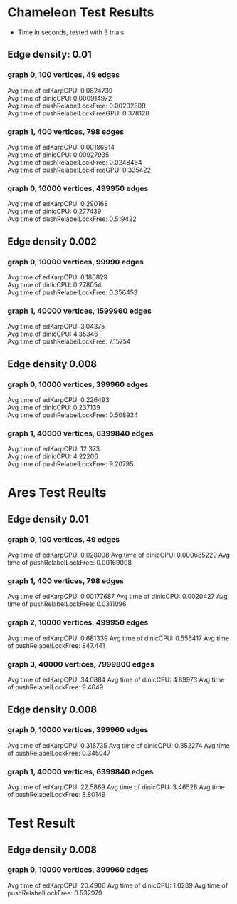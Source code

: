 # Chameleon Test Results
- Time in seconds, tested with 3 trials.
## Edge density: 0.01
### graph 0, 100 vertices, 49 edges
Avg time of edKarpCPU: 0.0824739 \
Avg time of dinicCPU: 0.000914972 \
Avg time of pushRelabelLockFree: 0.00202809 \
Avg time of pushRelabelLockFreeGPU: 0.378128
### graph 1, 400 vertices, 798 edges
Avg time of edKarpCPU: 0.00186914 \
Avg time of dinicCPU: 0.00927935 \
Avg time of pushRelabelLockFree: 0.0248464 \
Avg time of pushRelabelLockFreeGPU: 0.335422
### graph 0, 10000 vertices, 499950 edges
Avg time of edKarpCPU: 0.290168 \
Avg time of dinicCPU: 0.277439 \
Avg time of pushRelabelLockFree: 0.519422
## Edge density 0.002
### graph 0, 10000 vertices, 99990 edges
Avg time of edKarpCPU: 0.180829 \
Avg time of dinicCPU: 0.278054 \
Avg time of pushRelabelLockFree: 0.356453
### graph 1, 40000 vertices, 1599960 edges
Avg time of edKarpCPU: 3.04375 \
Avg time of dinicCPU: 4.35346 \
Avg time of pushRelabelLockFree: 7.15754
## Edge density 0.008
### graph 0, 10000 vertices, 399960 edges
Avg time of edKarpCPU: 0.226493 \
Avg time of dinicCPU: 0.237139 \
Avg time of pushRelabelLockFree: 0.508934
### graph 1, 40000 vertices, 6399840 edges
Avg time of edKarpCPU: 12.373 \
Avg time of dinicCPU: 4.22206 \
Avg time of pushRelabelLockFree: 9.20795

# Ares Test Reults
## Edge density 0.01
### graph 0, 100 vertices, 49 edges
Avg time of edKarpCPU: 0.028008
Avg time of dinicCPU: 0.000685229
Avg time of pushRelabelLockFree: 0.00169008
### graph 1, 400 vertices, 798 edges
Avg time of edKarpCPU: 0.00177687
Avg time of dinicCPU: 0.0020427
Avg time of pushRelabelLockFree: 0.0311096
### graph 2, 10000 vertices, 499950 edges
Avg time of edKarpCPU: 0.681339
Avg time of dinicCPU: 0.556417
Avg time of pushRelabelLockFree: 847.441
### graph 3, 40000 vertices, 7999800 edges
Avg time of edKarpCPU: 34.0884
Avg time of dinicCPU: 4.89973
Avg time of pushRelabelLockFree: 9.4649

## Edge density 0.008
### graph 0, 10000 vertices, 399960 edges
Avg time of edKarpCPU: 0.318735
Avg time of dinicCPU: 0.352274
Avg time of pushRelabelLockFree: 0.345047
### graph 1, 40000 vertices, 6399840 edges
Avg time of edKarpCPU: 22.5869
Avg time of dinicCPU: 3.46528
Avg time of pushRelabelLockFree: 8.80149

# Test Result
## Edge density 0.008
### graph 0, 10000 vertices, 399960 edges
Avg time of edKarpCPU: 20.4906
Avg time of dinicCPU: 1.0239
Avg time of pushRelabelLockFree: 0.532979